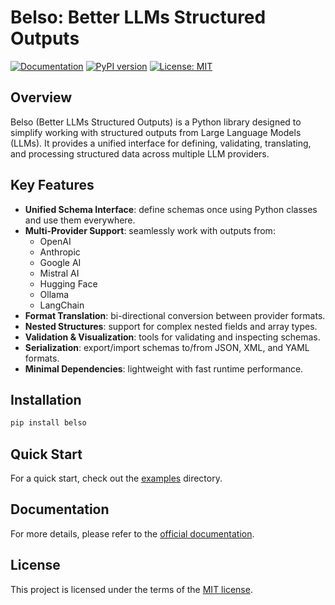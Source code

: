 # Belso: Better LLMs Structured Outputs

[![Documentation](https://img.shields.io/badge/docs-GitHub%20Pages-blue)](https://MikiTwenty.github.io/belso/)
[![PyPI version](https://badge.fury.io/py/belso.svg)](https://badge.fury.io/py/belso)
[![License: MIT](https://img.shields.io/badge/License-MIT-yellow.svg)](https://opensource.org/licenses/MIT)

## Overview

Belso (Better LLMs Structured Outputs) is a Python library designed to simplify working with structured outputs from Large Language Models (LLMs). It provides a unified interface for defining, validating, translating, and processing structured data across multiple LLM providers.

## Key Features

- **Unified Schema Interface**: define schemas once using Python classes and use them everywhere.
- **Multi-Provider Support**: seamlessly work with outputs from:
  - OpenAI
  - Anthropic
  - Google AI
  - Mistral AI
  - Hugging Face
  - Ollama
  - LangChain
- **Format Translation**: bi-directional conversion between provider formats.
- **Nested Structures**: support for complex nested fields and array types.
- **Validation & Visualization**: tools for validating and inspecting schemas.
- **Serialization**: export/import schemas to/from JSON, XML, and YAML formats.
- **Minimal Dependencies**: lightweight with fast runtime performance.

## Installation

```bash
pip install belso
```

## Quick Start

For a quick start, check out the [examples](examples/) directory.

## Documentation

For more details, please refer to the [official documentation](https://MikiTwenty.github.io/belso/).

## License

This project is licensed under the terms of the [MIT license](LICENSE).
